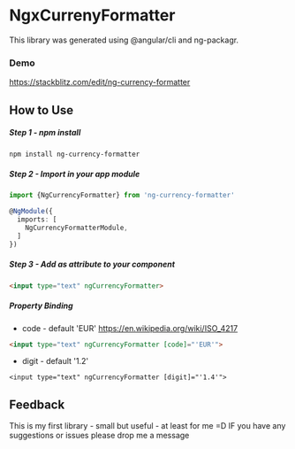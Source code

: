 # NgxCurrenyFormatter

This library was generated using @angular/cli and ng-packagr.

### Demo 
https://stackblitz.com/edit/ng-currency-formatter

## How to Use

##### Step 1 - npm install
```` Bash
npm install ng-currency-formatter
````

##### Step 2 - Import in your app module
```` Typescript
import {NgCurrencyFormatter} from 'ng-currency-formatter'

@NgModule({
  imports: [
    NgCurrencyFormatterModule,
  ]
})
````

##### Step 3 - Add as attribute to your component
```` HTML
<input type="text" ngCurrencyFormatter>
````

##### Property Binding
* code - default 'EUR' https://en.wikipedia.org/wiki/ISO_4217

```` HTML
<input type="text" ngCurrencyFormatter [code]="'EUR'">
````

* digit - default '1.2'
```` Code
<input type="text" ngCurrencyFormatter [digit]="'1.4'">
````

## Feedback
This is my first library - small but useful - at least for me =D
IF you have any suggestions or issues please drop me a message 




